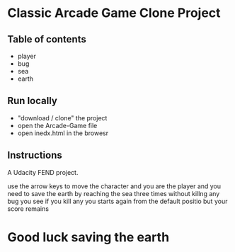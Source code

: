 # Classic Arcade Game Clone Project

## Table of contents
- player 
- bug 
- sea 
- earth 

## Run locally 
- "download / clone" the project
- open the Arcade-Game file 
- open inedx.html in the browesr 

## Instructions
A Udacity FEND project.



use the arrow keys to move the character and you are the player and you need to save the earth by reaching the sea three times without killng any bug you see if you kill any you starts again from the default positio but your score remains  




# Good luck saving the earth 



